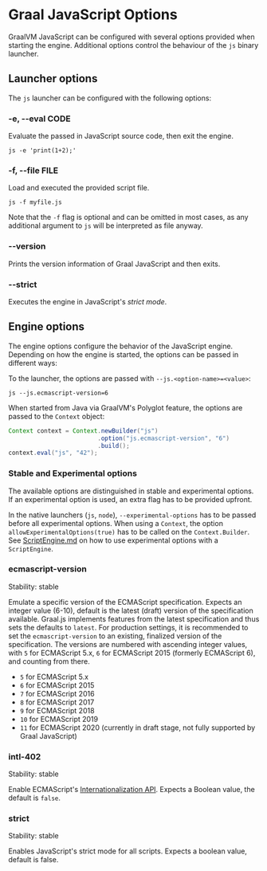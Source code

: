 # Graal JavaScript Options

GraalVM JavaScript can be configured with several options provided when starting the engine.
Additional options control the behaviour of the `js` binary launcher.

## Launcher options

The `js` launcher can be configured with the following options:

### -e, --eval CODE 	

Evaluate the passed in JavaScript source code, then exit the engine.

```
js -e 'print(1+2);'
```

### -f, --file FILE
	
Load and executed the provided script file.

```
js -f myfile.js
```

Note that the `-f` flag is optional and can be omitted in most cases, as any additional argument to `js` will be interpreted as file anyway.

### --version

Prints the version information of Graal JavaScript and then exits.

### --strict

Executes the engine in JavaScript's _strict mode_.

## Engine options

The engine options configure the behavior of the JavaScript engine.
Depending on how the engine is started, the options can be passed in different ways:

To the launcher, the options are passed with `--js.<option-name>=<value>`:

```
js --js.ecmascript-version=6
```

When started from Java via GraalVM's Polyglot feature, the options are passed to the `Context` object:

```java
Context context = Context.newBuilder("js")
                         .option("js.ecmascript-version", "6")
                         .build();
context.eval("js", "42");
```

### Stable and Experimental options

The available options are distinguished in stable and experimental options.
If an experimental option is used, an extra flag has to be provided upfront.

In the native launchers (`js`, `node`), `--experimental-options` has to be passed before all experimental options.
When using a `Context`, the option `allowExperimentalOptions(true)` has to be called on the `Context.Builder`.
See [ScriptEngine.md](ScriptEngine.md) on how to use experimental options with a `ScriptEngine`.

### ecmascript-version

Stability: stable

Emulate a specific version of the ECMAScript specification.
Expects an integer value (6-10), default is the latest (draft) version of the specification available.
Graal.js implements features from the latest specification and thus sets the defaults to `latest`.
For production settings, it is recommended to set the `ecmascript-version` to an existing, finalized version of the specification.
The versions are numbered with ascending integer values, with `5` for ECMAScript 5.x, `6` for ECMAScript 2015 (formerly ECMAScript 6), and counting from there.

* `5` for ECMAScript 5.x
* `6` for ECMAScript 2015
* `7` for ECMAScript 2016
* `8` for ECMAScript 2017
* `9` for ECMAScript 2018
* `10` for ECMAScript 2019
* `11` for ECMAScript 2020 (currently in draft stage, not fully supported by Graal JavaScript)

### intl-402

Stability: stable

Enable ECMAScript's [Internationalization API](https://tc39.github.io/ecma402/).
Expects a Boolean value, the default is `false`.

### strict

Stability: stable

Enables JavaScript's strict mode for all scripts.
Expects a boolean value, default is false.


